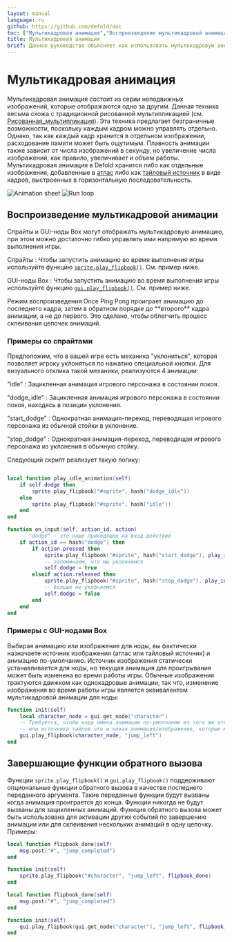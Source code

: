 ```yaml
---
layout: manual
language: ru
github: https://github.com/defold/doc
toc: ["Мультикадровая анимация","Воспроизведение мультикадровой анимации","Примеры со спрайтами","Завершающие функции обратного вызова"]
title: Мультикадровая анимация
brief: Данное руководство объясняет как использовать мультикадровую анимацию в Defold.
---
```


# Мультикадровая анимация

Мультикадровая анимация состоит из серии неподвижных изображений, которые отображаются одно за другим. Данная техника весьма схожа с традиционной рисованной мультипликацией (см. [Рисованная_мультипликация](https://ru.wikipedia.org/wiki/Рисованная_мультипликация)). Эта техника предлагает безграничные возможности, поскольку каждым кадром можно управлять отдельно. Однако, так как каждый кадр хранится в отдельном изображении, расходование памяти может быть ощутимым. Плавность анимации также зависит от числа изображений в секунду, но увеличение числа изображений, как правило, увеличивает и объем работы. Мультикадровая анимация в Defold хранится либо как отдельные изображения, добавленные в [атлас](/ru/manuals/atlas) либо как [тайловый источник](/ru/manuals/tilesource) в виде кадров, выстроенных в горизонтальную последовательность.

  ![Animation sheet](/manuals/images/animation/animsheet.png)
  ![Run loop](/manuals/images/animation/runloop.gif)

## Воспроизведение мультикадровой анимации

Спрайты и GUI-ноды Box могут отображать мультикадровую анимацию, при этом можно достаточно гибко управлять ими напрямую во время выполнения игры.

Спрайты
: Чтобы запустить анимацию во время выполнения игры используйте функцию [`sprite.play_flipbook()`](/ref/sprite/?q=play_flipbook#sprite.play_flipbook:url-id-[complete_function]-[play_properties]). См. пример ниже.

GUI-ноды Box
: Чтобы запустить анимацию во время выполнения игры используйте функцию [`gui.play_flipbook()`](/ref/gui/?q=play_flipbook#gui.play_flipbook:node-animation-[complete_function]-[play_properties]). См. пример ниже.

<div class='sidenote' markdown='1'>
Режим воспроизведения Once Ping Pong проиграет анимацию до последнего кадра, затем в обратном порядке до **второго** кадра анимации, а не до первого. Это сделано, чтобы облегчить процесс склеивания цепочек анимаций.
</div>

### Примеры со спрайтами

Предположим, что в вашей игре есть механика "уклониться", которая позволяет игроку уклоняться по нажатию специальной кнопки. Для визуального отклика такой механики, реализуются 4 анимации:

"idle"
: Зацикленная анимация игрового персонажа в состоянии покоя.

"dodge_idle"
: Зацикленная анимация игрового персонажа в состоянии покоя, находясь в позиции уклонения.

"start_dodge"
: Однократная анимация-переход, переводящая игрового персонажа из обычной стойки в уклонение.

"stop_dodge"
: Однократная анимация-переход, переводящая игрового персонажа из уклонения в обычную стойку.

Следующий скрипт реализует такую логику:

```lua

local function play_idle_animation(self)
    if self.dodge then
        sprite.play_flipbook("#sprite", hash("dodge_idle"))
    else
        sprite.play_flipbook("#sprite", hash("idle"))
    end
end

function on_input(self, action_id, action)
    -- "dodge" - это наше приходящее на вход действие
    if action_id == hash("dodge") then
        if action.pressed then
            sprite.play_flipbook("#sprite", hash("start_dodge"), play_idle_animation)
            -- запоминаем, что мы уклоняемся
            self.dodge = true
        elseif action.released then
            sprite.play_flipbook("#sprite", hash("stop_dodge"), play_idle_animation)
            -- больше не уклоняемся
            self.dodge = false
        end
    end
end
```

### Примеры с GUI-нодами Box

Выбирая анимацию или изображение для ноды, вы фактически назначаете источник изображения (атлас или тайловый источник) и анимацию по-умолчанию. Источник изображения статически устанавливается для ноды, но текущая анимация для проигрывания может быть изменена во время работы игры. Обычные изображения трактуются движком как однокадровые анимации, так что, изменение изображения во время работы игры является эквивалентом мультикадровой анимации для ноды:

```lua
function init(self)
    local character_node = gui.get_node("character")
    -- Требуется, чтобы нода имела анимацию по-умолчанию из того же атласа
    -- или источника тайлов что и новая анимация/изображение, которые мы проигрываем. 
    gui.play_flipbook(character_node, "jump_left")
end
```


## Завершающие функции обратного вызова

Функции `sprite.play_flipbook()` и `gui.play_flipbook()` поддерживают опциональные функции обратного вызова в качестве последнего переданного аргумента. Такие переданные функции будут вызваны когда анимация проиграется до конца. Функции никогда не будут вызваны для зацикленных анимаций. Функция обратного вызова может быть использована для активации других событий по завершению анимации или для склеивания нескольких анимаций в одну цепочку. Примеры:

```lua
local function flipbook_done(self)
    msg.post("#", "jump_completed")
end

function init(self)
    sprite.play_flipbook("#character", "jump_left", flipbook_done)
end
```

```lua
local function flipbook_done(self)
    msg.post("#", "jump_completed")
end

function init(self)
    gui.play_flipbook(gui.get_node("character"), "jump_left", flipbook_done)
end
```
